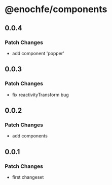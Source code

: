 # @enochfe/components

## 0.0.4

### Patch Changes

- add component 'popper'

## 0.0.3

### Patch Changes

- fix reactivityTransform bug

## 0.0.2

### Patch Changes

- add components

## 0.0.1

### Patch Changes

- first changeset

